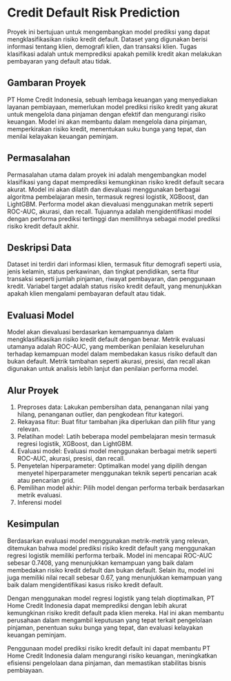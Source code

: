 # Credit Default Risk Prediction

Proyek ini bertujuan untuk mengembangkan model prediksi yang dapat mengklasifikasikan risiko kredit default. Dataset yang digunakan berisi informasi tentang klien, demografi klien, dan transaksi klien. Tugas klasifikasi adalah untuk memprediksi apakah pemilik kredit akan melakukan pembayaran yang default atau tidak.

## Gambaran Proyek

PT Home Credit Indonesia, sebuah lembaga keuangan yang menyediakan layanan pembiayaan, memerlukan model prediksi risiko kredit yang akurat untuk mengelola dana pinjaman dengan efektif dan mengurangi risiko keuangan. Model ini akan membantu dalam mengelola dana pinjaman, memperkirakan risiko kredit, menentukan suku bunga yang tepat, dan menilai kelayakan keuangan peminjam.

## Permasalahan

Permasalahan utama dalam proyek ini adalah mengembangkan model klasifikasi yang dapat memprediksi kemungkinan risiko kredit default secara akurat. Model ini akan dilatih dan dievaluasi menggunakan berbagai algoritma pembelajaran mesin, termasuk regresi logistik, XGBoost, dan LightGBM. Performa model akan dievaluasi menggunakan metrik seperti ROC-AUC, akurasi, dan recall. Tujuannya adalah mengidentifikasi model dengan performa prediksi tertinggi dan memilihnya sebagai model prediksi risiko kredit default akhir.

## Deskripsi Data

Dataset ini terdiri dari informasi klien, termasuk fitur demografi seperti usia, jenis kelamin, status perkawinan, dan tingkat pendidikan, serta fitur transaksi seperti jumlah pinjaman, riwayat pembayaran, dan penggunaan kredit. Variabel target adalah status risiko kredit default, yang menunjukkan apakah klien mengalami pembayaran default atau tidak.

## Evaluasi Model

Model akan dievaluasi berdasarkan kemampuannya dalam mengklasifikasikan risiko kredit default dengan benar. Metrik evaluasi utamanya adalah ROC-AUC, yang memberikan penilaian keseluruhan terhadap kemampuan model dalam membedakan kasus risiko default dan bukan default. Metrik tambahan seperti akurasi, presisi, dan recall akan digunakan untuk analisis lebih lanjut dan penilaian performa model.

## Alur Proyek

1. Preproses data: Lakukan pembersihan data, penanganan nilai yang hilang, penanganan outlier, dan pengkodean fitur kategori.
2. Rekayasa fitur: Buat fitur tambahan jika diperlukan dan pilih fitur yang relevan.
3. Pelatihan model: Latih beberapa model pembelajaran mesin termasuk regresi logistik, XGBoost, dan LightGBM.
4. Evaluasi model: Evaluasi model menggunakan berbagai metrik seperti ROC-AUC, akurasi, presisi, dan recall.
5. Penyetelan hiperparameter: Optimalkan model yang dipilih dengan menyetel hiperparameter menggunakan teknik seperti pencarian acak atau pencarian grid.
6. Pemilihan model akhir: Pilih model dengan performa terbaik berdasarkan metrik evaluasi.
7. Inferensi model

## Kesimpulan

Berdasarkan evaluasi model menggunakan metrik-metrik yang relevan, ditemukan bahwa model prediksi risiko kredit default yang menggunakan regresi logistik memiliki performa terbaik. Model ini mencapai ROC-AUC sebesar 0.7408, yang menunjukkan kemampuan yang baik dalam membedakan risiko kredit default dan bukan default. Selain itu, model ini juga memiliki nilai recall sebesar 0.67, yang menunjukkan kemampuan yang baik dalam mengidentifikasi kasus risiko kredit default.

Dengan menggunakan model regresi logistik yang telah dioptimalkan, PT Home Credit Indonesia dapat memprediksi dengan lebih akurat kemungkinan risiko kredit default pada klien mereka. Hal ini akan membantu perusahaan dalam mengambil keputusan yang tepat terkait pengelolaan pinjaman, penentuan suku bunga yang tepat, dan evaluasi kelayakan keuangan peminjam.

Penggunaan model prediksi risiko kredit default ini dapat membantu PT Home Credit Indonesia dalam mengurangi risiko keuangan, meningkatkan efisiensi pengelolaan dana pinjaman, dan memastikan stabilitas bisnis pembiayaan.

